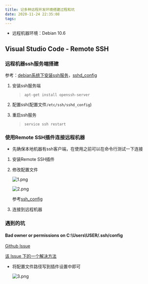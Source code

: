 ```yaml
---
title: 记多种远程开发环境搭建过程和坑
date: 2020-11-24 22:35:08
tags:
---
```


+ 远程机器环境：Debian 10.6

## Visual Studio Code - Remote SSH

### 远程机器ssh服务端搭建

参考：[debian系统下安装ssh服务](https://www.cnblogs.com/yinheyi/p/6266748.html)，[sshd_config](https://man.openbsd.org/sshd_config.5)

1. 安装ssh服务端

    > `apt-get install openssh-server`

2. 配置ssh(配置文件`/etc/ssh/sshd_config`)
3. 重启ssh服务

    > `service ssh restart`

### 使用Remote SSH插件连接远程机器

+ 先确保本地机器有ssh客户端，在使用之前可以在命令行测试一下连接

1. 安装Remote SSH插件
2. 修改配置文件

    ![1.png](https://i.loli.net/2020/11/24/EPsWLHvX7V9BKIY.png)

    ![2.png](https://i.loli.net/2020/11/24/QtqzE7KPCGx2rS9.png)

    参考[ssh_config](https://linux.die.net/man/5/ssh_config)

3. 连接到远程机器

### 遇到的坑

#### Bad owner or permissions on C:\Users\USER/.ssh/config

[Github Issue](https://github.com/cmderdev/cmder/issues/1763)

[该 Issue 下的一个解决方法](https://github.com/cmderdev/cmder/issues/1763#issuecomment-558658298)

+ 将配置文件路径写到插件设置中即可

    ![3.png](https://i.loli.net/2020/11/25/5iCNxKks3pbV9rM.png)
